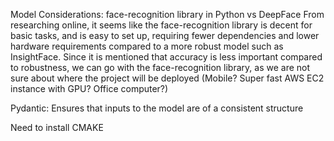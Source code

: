 Model Considerations:
face-recognition library in Python vs DeepFace
From researching online, it seems like the face-recognition library is decent for basic tasks, and is easy to set up, requiring fewer dependencies and lower hardware requirements compared to a more robust model such as InsightFace. Since it is mentioned that accuracy is less important compared to robustness, we can go with the face-recognition library, as we are not sure about where the project will be deployed (Mobile? Super fast AWS EC2 instance with GPU? Office computer?)

Pydantic:
Ensures that inputs to the model are of a consistent structure

Need to install CMAKE